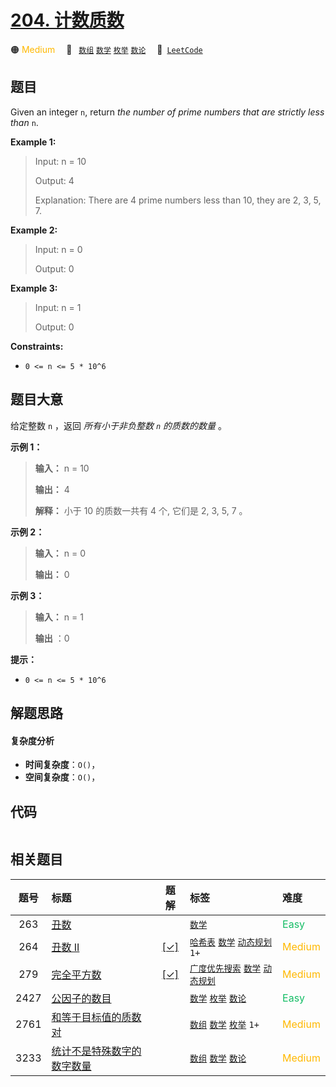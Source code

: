 # [204. 计数质数](https://leetcode.com/problems/count-primes)

🟠 <font color=#ffb800>Medium</font>&emsp; 🔖&ensp; [`数组`](/tag/array.md) [`数学`](/tag/math.md) [`枚举`](/tag/enumeration.md) [`数论`](/tag/number-theory.md)&emsp; 🔗&ensp;[`LeetCode`](https://leetcode.com/problems/count-primes)

## 题目

Given an integer `n`, return _the number of prime numbers that are strictly
less than_ `n`.



**Example 1:**

> Input: n = 10
> 
> Output: 4
> 
> Explanation: There are 4 prime numbers less than 10, they are 2, 3, 5, 7.

**Example 2:**

> Input: n = 0
> 
> Output: 0

**Example 3:**

> Input: n = 1
> 
> Output: 0

**Constraints:**

  * `0 <= n <= 5 * 10^6`


## 题目大意

给定整数 `n` ，返回 _所有小于非负整数  `n` 的质数的数量_ 。



**示例 1：**

> 
> 
> 
> 
> 
> **输入：** n = 10
> 
> **输出：** 4
> 
> **解释：** 小于 10 的质数一共有 4 个, 它们是 2, 3, 5, 7 。
> 
> 

**示例 2：**

> 
> 
> 
> 
> 
> **输入：** n = 0
> 
> **输出：** 0
> 
> 

**示例 3：**

> 
> 
> 
> 
> 
> **输入：** n = 1
> 
> **输出** ：0
> 
> 



**提示：**

  * `0 <= n <= 5 * 10^6`


## 解题思路

#### 复杂度分析

- **时间复杂度**：`O()`，
- **空间复杂度**：`O()`，

## 代码

```javascript

```

## 相关题目

<!-- prettier-ignore -->
| 题号 | 标题 | 题解 | 标签 | 难度 |
| :------: | :------ | :------: | :------ | :------ |
| 263 | [丑数](https://leetcode.com/problems/ugly-number) |  |  [`数学`](/tag/math.md) | <font color=#15bd66>Easy</font> |
| 264 | [丑数 II](https://leetcode.com/problems/ugly-number-ii) | [[✓]](/problem/0264.md) |  [`哈希表`](/tag/hash-table.md) [`数学`](/tag/math.md) [`动态规划`](/tag/dynamic-programming.md) `1+` | <font color=#ffb800>Medium</font> |
| 279 | [完全平方数](https://leetcode.com/problems/perfect-squares) | [[✓]](/problem/0279.md) |  [`广度优先搜索`](/tag/breadth-first-search.md) [`数学`](/tag/math.md) [`动态规划`](/tag/dynamic-programming.md) | <font color=#ffb800>Medium</font> |
| 2427 | [公因子的数目](https://leetcode.com/problems/number-of-common-factors) |  |  [`数学`](/tag/math.md) [`枚举`](/tag/enumeration.md) [`数论`](/tag/number-theory.md) | <font color=#15bd66>Easy</font> |
| 2761 | [和等于目标值的质数对](https://leetcode.com/problems/prime-pairs-with-target-sum) |  |  [`数组`](/tag/array.md) [`数学`](/tag/math.md) [`枚举`](/tag/enumeration.md) `1+` | <font color=#ffb800>Medium</font> |
| 3233 | [统计不是特殊数字的数字数量](https://leetcode.com/problems/find-the-count-of-numbers-which-are-not-special) |  |  [`数组`](/tag/array.md) [`数学`](/tag/math.md) [`数论`](/tag/number-theory.md) | <font color=#ffb800>Medium</font> |
